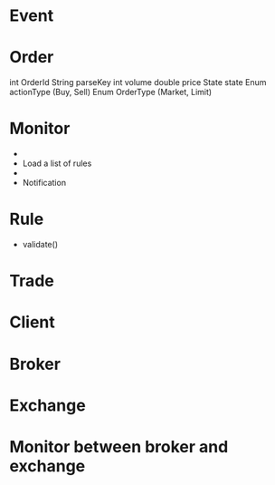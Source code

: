 # Event

# Order

int OrderId
String parseKey
int volume
double price
State state
Enum actionType (Buy, Sell)
Enum OrderType (Market, Limit)


# Monitor

- 
- Load a list of rules
- 
- Notification

# Rule

- validate()

# Trade

# Client 


# Broker


# Exchange


# Monitor between broker and exchange

